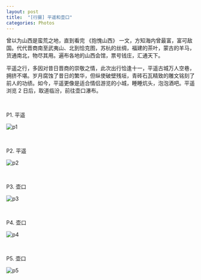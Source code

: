 ```yaml
---
layout: post
title:  "[行摄] 平遥和壶口"
categories: Photos
---
```


曾以为山西是蛮荒之地，直到看完 《抱愧山西》 一文，方知海内曾最富，富可敌国。代代晋商南至武夷山、北到恰克图，苏杭的丝绸，福建的茶叶，蒙古的羊马，货通南北，物尽其用。遍布各地的山西会馆，票号钱庄，汇通天下。

平遥之行，多因对昔日晋商的崇敬之情，此次出行恰逢十一，平遥古城万人空巷，拥挤不堪。岁月腐蚀了昔日的繁华，但纵使破壁残垣，青砖石瓦精致的雕文铭刻了前人的功绩。如今，平遥更像是适合情侣游览的小城，睡睡炕头，泡泡酒吧。平遥浏览 2 日后，取道临汾，前往壶口瀑布。


&nbsp;
&nbsp;

P1. 平遥

![p1](http://7xp2eu.com1.z0.glb.clouddn.com/p1sxpy.JPG?imageView2/1/w/800/h/533/q/100)

&nbsp;
&nbsp;

P2. 平遥

![p2](http://7xp2eu.com1.z0.glb.clouddn.com/p2sxpy.JPG?imageView2/1/w/800/h/533/q/100)

&nbsp;
&nbsp;

P3. 壶口

![p3](http://7xp2eu.com1.z0.glb.clouddn.com/p3sxhk.jpeg?imageView2/1/w/800/h/533/q/100)

&nbsp;
&nbsp;

P4. 壶口

![p4](http://7xp2eu.com1.z0.glb.clouddn.com/p4sxhk.jpeg?imageView2/1/w/800/h/533/q/100)

&nbsp;
&nbsp;

P5. 壶口  

![p5](http://7xp2eu.com1.z0.glb.clouddn.com/p5sxhk.jpeg?imageView2/1/w/800/h/533/q/100)
